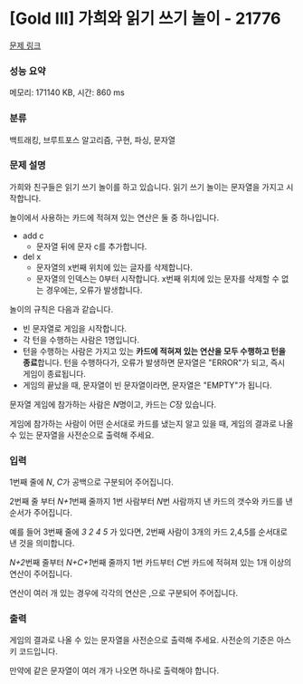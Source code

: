 # [Gold III] 가희와 읽기 쓰기 놀이 - 21776 

[문제 링크](https://www.acmicpc.net/problem/21776) 

### 성능 요약

메모리: 171140 KB, 시간: 860 ms

### 분류

백트래킹, 브루트포스 알고리즘, 구현, 파싱, 문자열

### 문제 설명

<p>가희와 친구들은 읽기 쓰기 놀이를 하고 있습니다. 읽기 쓰기 놀이는 문자열을 가지고 시작합니다. </p>

<p>놀이에서 사용하는 카드에 적혀져 있는 연산은 둘 중 하나입니다.</p>

<ul>
	<li>add c
	<ul>
		<li>문자열 뒤에 문자 c를 추가합니다. </li>
	</ul>
	</li>
	<li>del x
	<ul>
		<li>문자열의 x번째 위치에 있는 글자를 삭제합니다.</li>
		<li>문자열의 인덱스는 0부터 시작합니다. x번째 위치에 있는 문자를 삭제할 수 없는 경우에는, 오류가 발생합니다.</li>
	</ul>
	</li>
</ul>

<p>놀이의 규칙은 다음과 같습니다.</p>

<ul>
	<li>빈 문자열로 게임을 시작합니다.</li>
	<li>각 턴을 수행하는 사람은 1명입니다.</li>
	<li>턴을 수행하는 사람은 가지고 있는 <strong>카드에 적혀져 있는 연산을 모두 수행하고 턴을 종료</strong>합니다. 턴을 수행하다가, 오류가 발생하면 문자열은 "ERROR"가 되고, 즉시 게임이 종료됩니다.</li>
	<li>게임의 끝났을 때, 문자열이 빈 문자열이라면, 문자열은 "EMPTY"가 됩니다.</li>
</ul>

<p>문자열 게임에 참가하는 사람은 <em>N</em>명이고, 카드는 <em>C</em>장 있습니다.</p>

<p>게임에 참가하는 사람이 어떤 순서대로 카드를 냈는지 알고 있을 때, 게임의 결과로 나올 수 있는 문자열을 사전순으로 출력해 주세요.</p>

### 입력 

 <p>1번째 줄에 <em>N</em>, <em>C</em>가 공백으로 구분되어 주어집니다.</p>

<p>2번째 줄 부터 <em>N+1</em>번째 줄까지 1번 사람부터 <em>N</em>번 사람까지 낸 카드의 갯수와 카드를 낸 순서가 주어집니다.</p>

<p>예를 들어 3번째 줄에 <em>3 2 4 5</em> 가 있다면, 2번째 사람이 3개의 카드 2,4,5를 순서대로 낸 것을 의미합니다.</p>

<p><em>N+2</em>번째 줄부터 <em>N+C+1</em>번째 줄까지 1번 카드부터 <em>C</em>번 카드에 적혀져 있는 1개 이상의 연산이 주어집니다.</p>

<p>연산이 여러 개 있는 경우에 각각의 연산은 ,으로 구분되어 주어집니다.</p>

### 출력 

 <p>게임의 결과로 나올 수 있는 문자열을 사전순으로 출력해 주세요. 사전순의 기준은 아스키 코드입니다.</p>

<p>만약에 같은 문자열이 여러 개가 나오면 하나로 출력해야 합니다.</p>

